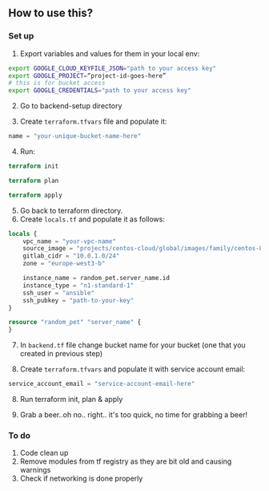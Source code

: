 ## How to use this?

### Set up

1. Export variables and values for them in your local env:

```bash
export GOOGLE_CLOUD_KEYFILE_JSON="path to your access key"
export GOOGLE_PROJECT=“project-id-goes-here”
# this is for bucket access
export GOOGLE_CREDENTIALS="path to your access key"
```

2. Go to backend-setup directory

3. Create `terraform.tfvars` file and populate it:

```terraform
name = "your-unique-bucket-name-here"
```

4. Run:

```terraform
terraform init

terraform plan

terraform apply
```

5. Go back to terraform directory.
6. Create `locals.tf` and populate it as follows:

```terraform
locals {
    vpc_name = "your-vpc-name"
    source_image = "projects/centos-cloud/global/images/family/centos-8"
    gitlab_cidr = "10.0.1.0/24"
    zone = "europe-west3-b"

    instance_name = random_pet.server_name.id
    instance_type = "n1-standard-1"
    ssh_user = "ansible"
    ssh_pubkey = "path-to-your-key"
}

resource "random_pet" "server_name" {
}
```

7. In `backend.tf` file change bucket name for your bucket (one that you created in previous step)

8. Create `terraform.tfvars` and populate it with service account email:

```terraform
service_account_email = "service-account-email-here"
```

8. Run terraform init, plan & apply

9. Grab a beer..oh no.. right.. it's too quick, no time for grabbing a beer!

### To do

1. Code clean up
2. Remove modules from tf registry as they are bit old and causing warnings
3. Check if networking is done properly
